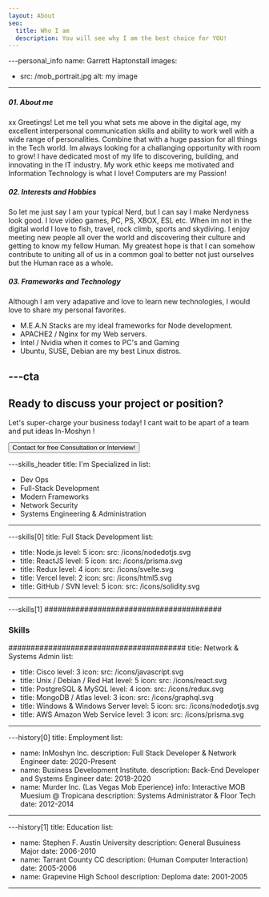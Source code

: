 ```yaml
---
layout: About
seo:
  title: Who I am
  description: You will see why I am the best choice for YOU!
---
```


---personal_info
name: Garrett Haptonstall
images:
  - src: /mob_portrait.jpg
    alt: my image
---
##### <span>01.</span> About me
xx
Greetings!  Let me tell you what sets me above in the digital age, my excellent interpersonal communication skills and ability to work well with a wide range of personalities.  Combine that with a huge passion for all things in the Tech world.  Im always looking for a challanging opportunity with room to grow! I have dedicated most of my life to discovering, building, and innovating in the IT industry.  My work ethic keeps me motivated and Information Technology is what I love! Computers are my Passion!  

##### <span>02.</span> Interests and Hobbies

So let me just say I am your typical Nerd, but I can say I make Nerdyness look good.  I love video games, PC, PS, XBOX, ESL etc.  When im not in the digital world I love to fish, travel, rock climb, sports and skydiving. I enjoy meeting new people all over the world and discovering their culture and getting to know my fellow Human.  My greatest hope is that I can somehow contribute to uniting all of us in a common goal to better not just ourselves but the Human race as a whole.    

##### <span>03.</span> Frameworks and Technology

Although I am very adapative and love to learn new technologies, I would love to share my personal favorites.  
 - M.E.A.N Stacks are my ideal frameworks for Node development.
 - APACHE2 / Nginx for my Web servers.
 - Intel / Nvidia when it comes to PC's and Gaming
 - Ubuntu, SUSE, Debian are my best Linux distros.

---cta
---
## Ready to discuss your project or position?
Let's super-charge your business today! I cant wait to be apart of a team and put ideas In-Moshyn !

<Button href="/contact">
  Contact for free Consultation or Interview!
</Button>



---skills_header
title: I'm Specialized in
list:
  - Dev Ops 
  - Full-Stack Development
  - Modern Frameworks
  - Network Security
  - Systems Engineering & Administration
---



---skills[0]
title: Full Stack Development
list:
  - title: Node.js
    level: 5
    icon:
      src: /icons/nodedotjs.svg
  - title: ReactJS
    level: 5
    icon:
      src: /icons/prisma.svg
  - title: Redux 
    level: 4
    icon:
      src: /icons/svelte.svg
  - title: Vercel
    level: 2
    icon:
      src: /icons/html5.svg
  - title: GitHub / SVN
    level: 5
    icon:
      src: /icons/solidity.svg
---



---skills[1]
########################################
### Skills
########################################
title: Network & Systems Admin
list:
  - title: Cisco
    level: 3
    icon:
      src: /icons/javascript.svg
  - title: Unix / Debian / Red Hat
    level: 5
    icon:
      src: /icons/react.svg
  - title: PostgreSQL & MySQL
    level: 4
    icon:
      src: /icons/redux.svg
  - title: MongoDB / Atlas
    level: 3
    icon:
      src: /icons/graphql.svg
  - title: Windows & Windows Server
    level: 5
    icon:
      src: /icons/nodedotjs.svg
  - title: AWS Amazon Web Service 
    level: 3
    icon:
      src: /icons/prisma.svg
---



---history[0]
title: Employment
list:
  - name: InMoshyn Inc.
    description: Full Stack Developer & Network Engineer
    date: 2020-Present
  - name: Business Development Institute.
    description: Back-End Developer and Systems Engineer
    date: 2018-2020
  - name: Murder Inc. (Las Vegas Mob Eperience)
    info: Interactive MOB Muesium @ Tropicana
    description: Systems Administrator & Floor Tech
    date: 2012-2014
---


---history[1]
title: Education
list:
  - name: Stephen F. Austin University
    description: General Busuiness Major
    date: 2006-2010
  - name: Tarrant County CC 
    description: (Human Computer Interaction)
    date: 2005-2006
  - name: Grapevine High School
    description: Deploma 
    date: 2001-2005
---